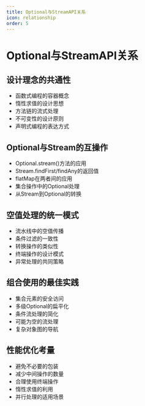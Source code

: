 ```yaml
---
title: Optional与StreamAPI关系
icon: relationship
order: 5
---
```


# Optional与StreamAPI关系

## 设计理念的共通性

- 函数式编程的容器概念
- 惰性求值的设计思想
- 方法链的流式处理
- 不可变性的设计原则
- 声明式编程的表达方式

## Optional与Stream的互操作

- Optional.stream()方法的应用
- Stream.findFirst/findAny的返回值
- flatMap在两者间的应用
- 集合操作中的Optional处理
- 从Stream到Optional的转换

## 空值处理的统一模式

- 流水线中的空值传播
- 条件过滤的一致性
- 转换操作的类似性
- 终端操作的设计模式
- 异常处理的共同策略

## 组合使用的最佳实践

- 集合元素的安全访问
- 多级Optional的扁平化
- 条件流处理的简化
- 可能为空的流处理
- 复杂对象图的导航

## 性能优化考量

- 避免不必要的包装
- 减少中间操作的数量
- 合理使用终端操作
- 惰性求值的利用
- 并行处理的适用场景
